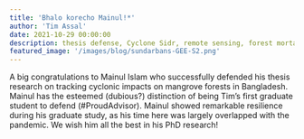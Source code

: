 ```yaml
---
title: 'Bhalo korecho Mainul!*'
author: 'Tim Assal'
date: 2021-10-29 00:00:00
description: thesis defense, Cyclone Sidr, remote sensing, forest mortality, extreme events, Google Earth Engine
featured_image: '/images/blog/sundarbans-GEE-S2.png'
---
```


A big congratulations to Mainul Islam who successfully defended his thesis research on tracking cyclonic impacts on mangrove forests in Bangladesh. Mainul has the esteemed (dubious?) distinction of being Tim’s first graduate student to defend (#ProudAdvisor). Mainul showed remarkable resilience during his graduate study, as his time here was largely overlapped with the pandemic. We wish him all the best in his PhD research!

<p align="center">
  <img alt="wgfd-crew" src="/images/blog/NickMainulTim.jpg" style="width: 50%; height= 50%>
</p> 
<center>Kudos Mainul! </center>
<br>

\* (Bengali translation of 'Well done Mainul!': ভালো করেছো মাইনুল)

***Top image: The Sundarbans seen through the lens of the Sentinel-2 satellite.***
